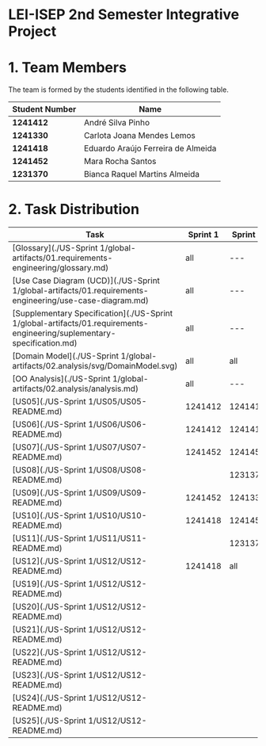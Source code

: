 # LEI-ISEP 2nd Semester Integrative Project

# 1. Team Members

The team is formed by the students identified in the following table.

| Student Number | Name              |
|----------------|-------------------|
| **1241412**    | André Silva Pinho   |
| **1241330**    | Carlota Joana Mendes Lemos   |
| **1241418**    | Eduardo Araújo Ferreira de Almeida  |
| **1241452**    | Mara Rocha Santos   |
| **1231370**    | Bianca Raquel Martins Almeida   |


# 2. Task Distribution ###

| Task                                                                                                                          | Sprint 1 | Sprint 2 | Sprint 3 |
|-------------------------------------------------------------------------------------------------------------------------------|----------|----|----------|
| [Glossary](./US-Sprint 1/global-artifacts/01.requirements-engineering/glossary.md)                                            | all      | --- |          |
| [Use Case Diagram (UCD)](./US-Sprint 1/global-artifacts/01.requirements-engineering/use-case-diagram.md)                      | all      | --- |          |
| [Supplementary Specification](./US-Sprint 1/global-artifacts/01.requirements-engineering/suplementary-specification.md)       | all      | --- |          |
| [Domain Model](./US-Sprint 1/global-artifacts/02.analysis/svg/DomainModel.svg)                                                | all      | all |          |
| [OO Analysis](./US-Sprint 1/global-artifacts/02.analysis/analysis.md)                                                         | all      | --- |          | 1241412 | 1241418     |  1241412     |
| [US05](./US-Sprint 1/US05/US05-README.md)                                                                                     | 1241412  | 1241412 | 1241412  |
| [US06](./US-Sprint 1/US06/US06-README.md)                                                                                     | 1241412  | 1241412 | 1241452  |           
| [US07](./US-Sprint 1/US07/US07-README.md)                                                                                     | 1241452  | 1241452 | 1231370  |           
| [US08](./US-Sprint 1/US08/US08-README.md)                                                                                     |          | 1231370 | 1241330  |          
| [US09](./US-Sprint 1/US09/US09-README.md)                                                                                     | 1241452  | 1241330 | 1241452  |         
| [US10](./US-Sprint 1/US10/US10-README.md)                                                                                     | 1241418  | 1241452 | 1231370  |           
| [US11](./US-Sprint 1/US11/US11-README.md)                                                                                     |          | 1231370 | 1231370  |          
| [US12](./US-Sprint 1/US12/US12-README.md)                                                                                     | 1241418  | all | all      |        
| [US19](./US-Sprint 1/US12/US12-README.md)                                                                                     |   |    | 1241412  |        
| [US20](./US-Sprint 1/US12/US12-README.md)                                                                                     |   |    | 1241412  |        
| [US21](./US-Sprint 1/US12/US12-README.md)                                                                                     |   |    | 1241330  |        
| [US22](./US-Sprint 1/US12/US12-README.md)                                                                                     |   |    | 1241418  |        
| [US23](./US-Sprint 1/US12/US12-README.md)                                                                                     |   |    | 1241452  |        
| [US24](./US-Sprint 1/US12/US12-README.md)                                                                                     |   |    | 1231370  |        
| [US25](./US-Sprint 1/US12/US12-README.md)                                                                                     |   |    | 1241418  |        

